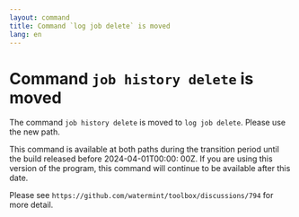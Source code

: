 ```yaml
---
layout: command
title: Command `log job delete` is moved
lang: en
---
```


# Command `job history delete` is moved

The command `job history delete` is moved to `log job delete`. Please use the new path.

This command is available at both paths during the transition period until the build released before 2024-04-01T00:00:
00Z. If you are using this version of the program, this command will continue to be available after this date.

Please see `https://github.com/watermint/toolbox/discussions/794` for more detail.



